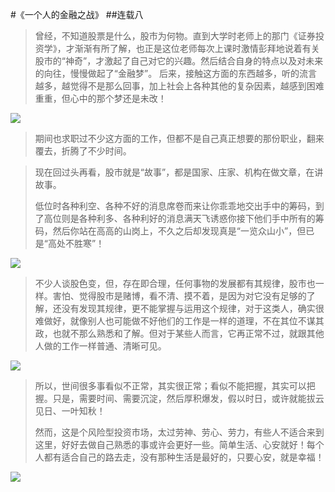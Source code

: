 #《一个人的金融之战》
##连载八
>曾经，不知道股票是什么，股市为何物。直到大学时老师上的那门《证券投资学》，才渐渐有所了解，也正是这位老师每次上课时激情彭拜地说着有关股市的“神奇”，才激起了自己对它的兴趣。然后结合自身的特点以及对未来的向往，慢慢做起了“金融梦”。﻿﻿﻿﻿﻿﻿﻿
> 后来，接触这方面的东西越多，听的流言越多，越觉得不是那么回事，加上社会上各种其他的复杂因素，越感到困难重重，但心中的那个梦还是未改！﻿﻿﻿﻿﻿﻿﻿

![](./_image/JT_20170126_213520.jpg)
>期间也求职过不少这方面的工作，但都不是自己真正想要的那份职业，翻来覆去，折腾了不少时间。﻿﻿﻿﻿﻿﻿﻿
> 

>现在回过头再看，股市就是“故事”，都是国家、庄家、机构在做文章，在讲故事。
> 
>低位时各种利空、各种不好的消息席卷而来让你乖乖地交出手中的筹码，到了高位则是各种利多、各种利好的消息满天飞诱惑你接下他们手中所有的筹码，然后你站在高高的山岗上，不久之后却发现真是“一览众山小”，但已是“高处不胜寒”！﻿﻿﻿﻿﻿﻿﻿

![](./_image/magazine-unlock-01-2.3.442-bigpicture_01_62.jpg)
>不少人谈股色变，但，存在即合理，任何事物的发展都有其规律，股市也一样。害怕、觉得股市是赌博，看不清、摸不着，是因为对它没有足够的了解，还没有发现其规律，更不能掌握与运用这个规律，对于这类人，确实很难做好，就像别人也可能做不好他们的工作是一样的道理，不在其位不谋其政，也就不那么熟悉和了解。但对于某些人而言，它再正常不过，就跟其他人做的工作一样普通、清晰可见。﻿﻿﻿﻿﻿﻿﻿
> 

![](./_image/magazine-unlock-01-2.3.449-bigpicture_01_60.jpg)
>所以，世间很多事看似不正常，其实很正常；看似不能把握，其实可以把握。只是，需要时间、需要沉淀，然后厚积爆发，假以时日，或许就能拔云见日、一叶知秋！﻿﻿﻿﻿﻿﻿﻿
> 
> 然而，这是个风险型投资市场，太过劳神、劳心、劳力，有些人不适合来到这里，好好去做自己熟悉的事或许会更好一些。简单生活、心安就好！每个人都有适合自己的路去走，没有那种生活是最好的，只要心安，就是幸福！﻿﻿﻿﻿﻿﻿﻿﻿

![](./_image/magazine-unlock-01-2.3.449-bigpicture_01_61.jpg)



>

